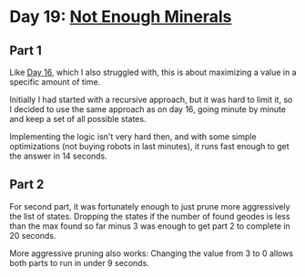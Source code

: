 # Day 19: [Not Enough Minerals](https://adventofcode.com/2022/day/19)

## Part 1

Like [Day 16](../day16/README.md), which I also struggled with, this is about maximizing a value in a specific amount of time.

Initially I had started with a recursive approach, but it was hard to limit it, so I decided to use the same approach as on day 16, going minute by minute and keep a set of all possible states.

Implementing the logic isn't very hard then, and with some simple optimizations (not buying robots in last minutes), it runs fast enough to get the answer in 14 seconds.

## Part 2

For second part, it was fortunately enough to just prune more aggressively the list of states. Dropping the states if the number of found geodes is less than the max found so far minus 3 was enough to get part 2 to complete in 20 seconds.

More aggressive pruning also works: Changing the value from 3 to 0 allows both parts to run in under 9 seconds.